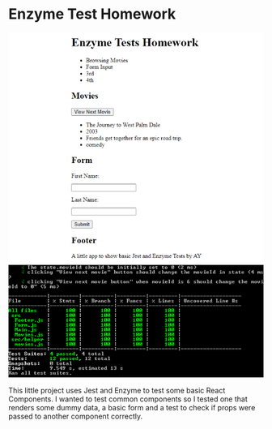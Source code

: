 # Enzyme Test Homework

![hw test](imageMain.png)
![full coverage](imageFullCoverage.png)

This little project uses Jest and Enzyme to test some basic React Components.
I wanted to test common components so I tested one that renders some dummy data, a basic
form and a test to check if props were passed to another component correctly.

